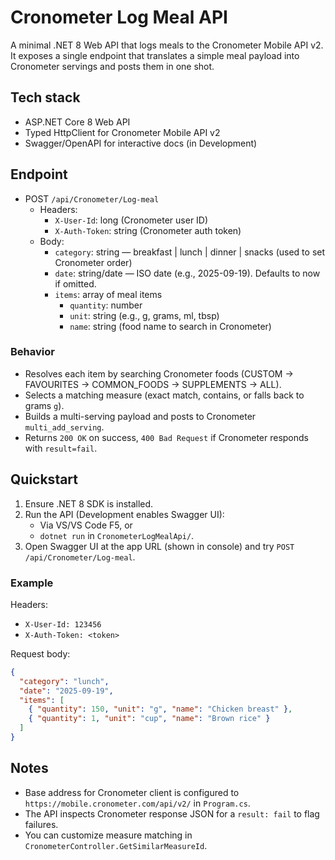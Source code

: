 # Cronometer Log Meal API

A minimal .NET 8 Web API that logs meals to the Cronometer Mobile API v2. It exposes a single endpoint that translates a simple meal payload into Cronometer servings and posts them in one shot.

## Tech stack
- ASP.NET Core 8 Web API
- Typed HttpClient for Cronometer Mobile API v2
- Swagger/OpenAPI for interactive docs (in Development)

## Endpoint
- POST `/api/Cronometer/Log-meal`
  - Headers:
    - `X-User-Id`: long (Cronometer user ID)
    - `X-Auth-Token`: string (Cronometer auth token)
  - Body:
    - `category`: string — breakfast | lunch | dinner | snacks (used to set Cronometer order)
    - `date`: string/date — ISO date (e.g., 2025-09-19). Defaults to now if omitted.
    - `items`: array of meal items
      - `quantity`: number
      - `unit`: string (e.g., g, grams, ml, tbsp)
      - `name`: string (food name to search in Cronometer)

### Behavior
- Resolves each item by searching Cronometer foods (CUSTOM → FAVOURITES → COMMON_FOODS → SUPPLEMENTS → ALL).
- Selects a matching measure (exact match, contains, or falls back to grams `g`).
- Builds a multi-serving payload and posts to Cronometer `multi_add_serving`.
- Returns `200 OK` on success, `400 Bad Request` if Cronometer responds with `result=fail`.

## Quickstart
1. Ensure .NET 8 SDK is installed.
2. Run the API (Development enables Swagger UI):
   - Via VS/VS Code F5, or
   - `dotnet run` in `CronometerLogMealApi/`.
3. Open Swagger UI at the app URL (shown in console) and try `POST /api/Cronometer/Log-meal`.

### Example
Headers:
- `X-User-Id: 123456`
- `X-Auth-Token: <token>`

Request body:
```json
{
  "category": "lunch",
  "date": "2025-09-19",
  "items": [
    { "quantity": 150, "unit": "g", "name": "Chicken breast" },
    { "quantity": 1, "unit": "cup", "name": "Brown rice" }
  ]
}
```

## Notes
- Base address for Cronometer client is configured to `https://mobile.cronometer.com/api/v2/` in `Program.cs`.
- The API inspects Cronometer response JSON for a `result: fail` to flag failures.
- You can customize measure matching in `CronometerController.GetSimilarMeasureId`.
